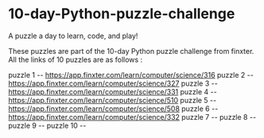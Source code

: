 # 10-day-Python-puzzle-challenge

A puzzle a day to learn, code, and play!

These puzzles are part of the 10-day Python puzzle challenge from finxter. All the links of 10 puzzles are as follows :

puzzle 1 -- https://app.finxter.com/learn/computer/science/316
puzzle 2 -- https://app.finxter.com/learn/computer/science/327
puzzle 3 -- https://app.finxter.com/learn/computer/science/331
puzzle 4 -- https://app.finxter.com/learn/computer/science/510
puzzle 5 -- https://app.finxter.com/learn/computer/science/508
puzzle 6 -- https://app.finxter.com/learn/computer/science/332
puzzle 7 -- 
puzzle 8 -- 
puzzle 9 -- 
puzzle 10 -- 
